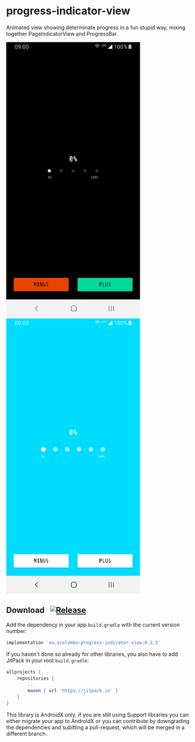 # progress-indicator-view
Animated view showing determinate progress in a fun stupid way, mixing together PageIndicatorView and ProgressBar.

![big parking lot](docs/gifs/Progress_Indicator_View_Example_2019-07-01-14-57-22.gif)
![small parking lot](docs/gifs/Progress_Indicator_View_Example_2019-07-01-14-58-38.gif)

## Download &nbsp; [![Release](https://jitpack.io/v/eu.acolombo/progress-indicator-view.svg)](https://jitpack.io/#eu.acolombo/progress-indicator-view)

Add the dependency in your app  `build.gradle` with the current version number: 

```gradle
implementation 'eu.acolombo:progress-indicator-view:0.3.5'
```

If you haven't done so already for other libraries, you also have to add JitPack in your root `build.gradle`:
```gradle
allprojects {
    repositories {
        ..
        maven { url 'https://jitpack.io' }
    }
}
```

This library is AndroidX only, if you are still using Support libraries you can either migrate your app to AndroidX or you can contribute by downgrading the dependencies and subitting a pull-request, which will be merged in a different branch.

